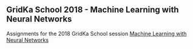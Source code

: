 ## GridKa School 2018 - Machine Learning with Neural Networks

Assignments for the 2018 GridKa School session [Machine Learning with Neural Networks](https://indico.scc.kit.edu/event/427/contributions/4250/)

